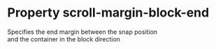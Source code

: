# Property scroll-margin-block-end

Specifies the end margin between the snap position  
and the container in the block direction  
